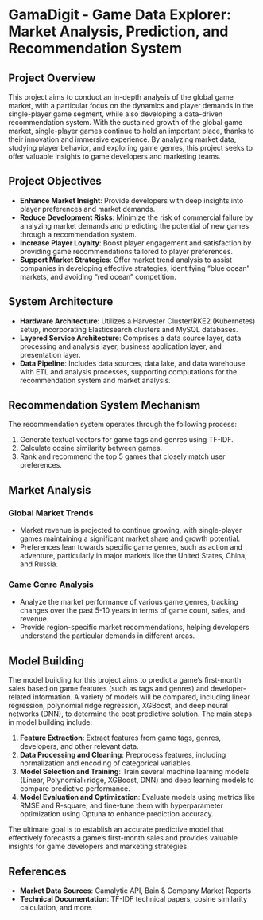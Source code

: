 # GamaDigit - Game Data Explorer: Market Analysis, Prediction, and Recommendation System

## Project Overview

This project aims to conduct an in-depth analysis of the global game market, with a particular focus on the dynamics and player demands in the single-player game segment, while also developing a data-driven recommendation system. With the sustained growth of the global game market, single-player games continue to hold an important place, thanks to their innovation and immersive experience. By analyzing market data, studying player behavior, and exploring game genres, this project seeks to offer valuable insights to game developers and marketing teams.

## Project Objectives

- **Enhance Market Insight**: Provide developers with deep insights into player preferences and market demands.
- **Reduce Development Risks**: Minimize the risk of commercial failure by analyzing market demands and predicting the potential of new games through a recommendation system.
- **Increase Player Loyalty**: Boost player engagement and satisfaction by providing game recommendations tailored to player preferences.
- **Support Market Strategies**: Offer market trend analysis to assist companies in developing effective strategies, identifying “blue ocean” markets, and avoiding “red ocean” competition.

## System Architecture

- **Hardware Architecture**: Utilizes a Harvester Cluster/RKE2 (Kubernetes) setup, incorporating Elasticsearch clusters and MySQL databases.
- **Layered Service Architecture**: Comprises a data source layer, data processing and analysis layer, business application layer, and presentation layer.
- **Data Pipeline**: Includes data sources, data lake, and data warehouse with ETL and analysis processes, supporting computations for the recommendation system and market analysis.

## Recommendation System Mechanism

The recommendation system operates through the following process:

1. Generate textual vectors for game tags and genres using TF-IDF.
2. Calculate cosine similarity between games.
3. Rank and recommend the top 5 games that closely match user preferences.

## Market Analysis

### Global Market Trends

- Market revenue is projected to continue growing, with single-player games maintaining a significant market share and growth potential.
- Preferences lean towards specific game genres, such as action and adventure, particularly in major markets like the United States, China, and Russia.

### Game Genre Analysis

- Analyze the market performance of various game genres, tracking changes over the past 5-10 years in terms of game count, sales, and revenue.
- Provide region-specific market recommendations, helping developers understand the particular demands in different areas.

## Model Building

The model building for this project aims to predict a game’s first-month sales based on game features (such as tags and genres) and developer-related information. A variety of models will be compared, including linear regression, polynomial ridge regression, XGBoost, and deep neural networks (DNN), to determine the best predictive solution. The main steps in model building include:

1. **Feature Extraction**: Extract features from game tags, genres, developers, and other relevant data.
2. **Data Processing and Cleaning**: Preprocess features, including normalization and encoding of categorical variables.
3. **Model Selection and Training**: Train several machine learning models (Linear, Polynomial+ridge, XGBoost, DNN) and deep learning models to compare predictive performance.
4. **Model Evaluation and Optimization**: Evaluate models using metrics like RMSE and R-square, and fine-tune them with hyperparameter optimization using Optuna to enhance prediction accuracy.

The ultimate goal is to establish an accurate predictive model that effectively forecasts a game’s first-month sales and provides valuable insights for game developers and marketing strategies.

## References

- **Market Data Sources**: Gamalytic API, Bain & Company Market Reports
- **Technical Documentation**: TF-IDF technical papers, cosine similarity calculation, and more.
